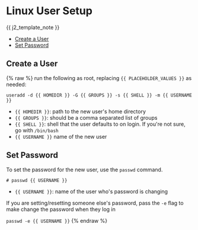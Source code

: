 <!--
SPDX-FileCopyrightText: 2020 - 2024 Eli Array Minkoff

SPDX-License-Identifier: MIT
-->

# Linux User Setup

{{ j2_template_note }}

<!-- vim-markdown-toc GitLab -->

* [Create a User](#create-a-user)
* [Set Password](#set-password)

<!-- vim-markdown-toc -->

## Create a User
{% raw %}
run the following as root, replacing `{{ PLACEHOLDER_VALUES }}` as needed:

 `useradd -d {{ HOMEDIR }} -G {{ GROUPS }} -s {{ SHELL }} -m {{ USERNAME }}`

   * `{{ HOMEDIR }}`: path to the new user's home directory
   * `{{ GROUPS }}`: should be a comma separated list of groups
   * `{{ SHELL }}`: shell that the user defaults to on login. If you're not sure, go with `/bin/bash`
   * `{{ USERNAME }}` name of the new user

## Set Password

To set the password for the new user, use the `passwd` command.

`# passwd {{ USERNAME }}`

  * `{{ USERNAME }}`: name of the user who's password is changing

If you are setting/resetting someone else's password, pass the `-e` flag to make change the password when they log in

`passwd -e {{ USERNAME }}`
{% endraw %}
